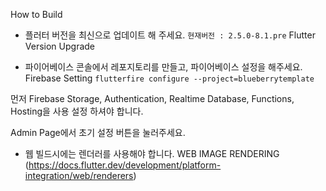 How to Build

- 플러터 버전을 최신으로 업데이트 해 주세요. `현재버전 : 2.5.0-8.1.pre` 
Flutter Version Upgrade

- 파이어베이스 콘솔에서 레포지토리를 만들고, 파이어베이스 설정을 해주세요. 
Firebase Setting `flutterfire configure --project=blueberrytemplate`

먼저 Firebase Storage, Authentication, Realtime Database, Functions, Hosting을 사용 설정 하셔야 합니다.

Admin Page에서 초기 설정 버튼을 눌러주세요.

- 웹 빌드시에는 렌더러를 사용해야 합니다.
WEB IMAGE RENDERING (https://docs.flutter.dev/development/platform-integration/web/renderers)

